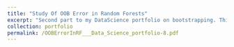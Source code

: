 ```yaml
---
title: "Study Of OOB Error in Random Forests"
excerpt: "Second part to my DataScience portfolio on bootstrapping. This time investigating how bootstrapping is used in Random forests. Consequentially, we have out of bag samples which can be used as an alternative to cross validation methods. I wanted to investigate the error using OOB over CV for different values of 'max_features' in the random forest."
collection: portfolio
permalink: /OOBErrorInRF___Data_Science_portfolio-8.pdf
---
```

